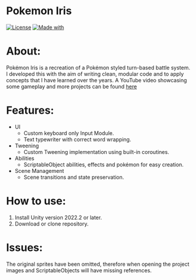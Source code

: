 # Pokemon Iris

[![License](https://img.shields.io/github/license/va1tr/pokemon-iris)](https://github.com/va1tr/pokemon-iris#license)
[![Made with](https://img.shields.io/badge/Made%20with-Unity-2196F3.svg?style=flat&logo=unity)](https://unity3d.com)

# About: 
Pokémon Iris is a recreation of a Pokémon styled turn-based battle system. I developed this with the aim of writing clean, modular code and to apply concepts that I have learned over the years. A YouTube video showcasing some gameplay and more projects can be found [here](https://youtu.be/mtVx2tPJXqU)

# Features:
- UI
  - Custom keyboard only Input Module.
  - Text typewriter with correct word wrapping.
- Tweening
  - Custom Tweening implementation using built-in coroutines.
- Abilities
  - ScriptableObject abilities, effects and pokémon for easy creation.
- Scene Management
  - Scene transitions and state preservation.

# How to use:
1. Install Unity version 2022.2 or later.
2. Download or clone repository.

# Issues:
The original sprites have been omitted, therefore when opening the project images and ScriptableObjects will have missing references.
